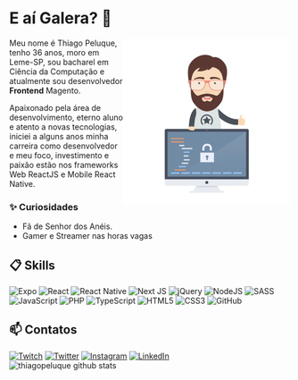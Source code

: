 # E aí Galera? 🍻

<img align="right" src="image.jpg" width="300"/>

Meu nome é Thiago Peluque, tenho 36 anos, moro em Leme-SP, sou bacharel em Ciência da Computação e atualmente sou desenvolvedor **Frontend** Magento.

Apaixonado pela área de desenvolvimento, eterno aluno e atento a novas tecnologias, iniciei a alguns anos minha carreira como desenvolvedor e meu foco, investimento e paixão estão nos frameworks Web ReactJS e Mobile React Native.

<!-- [![Discord Badge](https://img.shields.io/badge/Acesse%20minha%20comunidade%20no%20Discord-7289da?style=for-the-badge&logo=discord&logoColor=white&link=https://discord.gg/JPS2bY6GVy)](https://discord.gg/JPS2bY6GVy) -->

### ✨ Curiosidades

- Fã de Senhor dos Anéis.
- Gamer e Streamer nas horas vagas

## 📋 Skills

![Expo](https://img.shields.io/badge/expo-1C1E24?style=for-the-badge&logo=expo&logoColor=#D04A37)
![React](https://img.shields.io/badge/react-%2320232a.svg?style=for-the-badge&logo=react&logoColor=%2361DAFB)
![React Native](https://img.shields.io/badge/react_native-%2320232a.svg?style=for-the-badge&logo=react&logoColor=%2361DAFB)
![Next JS](https://img.shields.io/badge/Next-black?style=for-the-badge&logo=next.js&logoColor=white)
![jQuery](https://img.shields.io/badge/jquery-%230769AD.svg?style=for-the-badge&logo=jquery&logoColor=white)
![NodeJS](https://img.shields.io/badge/node.js-6DA55F?style=for-the-badge&logo=node.js&logoColor=white)
![SASS](https://img.shields.io/badge/SASS-hotpink.svg?style=for-the-badge&logo=SASS&logoColor=white)
![JavaScript](https://img.shields.io/badge/javascript-%23323330.svg?style=for-the-badge&logo=javascript&logoColor=%23F7DF1E)
![PHP](https://img.shields.io/badge/php-%23777BB4.svg?style=for-the-badge&logo=php&logoColor=white)
![TypeScript](https://img.shields.io/badge/typescript-%23007ACC.svg?style=for-the-badge&logo=typescript&logoColor=white)
![HTML5](https://img.shields.io/badge/html5-%23E34F26.svg?style=for-the-badge&logo=html5&logoColor=white)
![CSS3](https://img.shields.io/badge/css3-%231572B6.svg?style=for-the-badge&logo=css3&logoColor=white)
![GitHub](https://img.shields.io/badge/github-%23121011.svg?style=for-the-badge&logo=github&logoColor=white)


## 📫 Contatos

[![Twitch](https://img.shields.io/badge/Twitch-%239146FF.svg?style=for-the-badge&logo=Twitch&logoColor=white&borderRadi)](https://twitch.com/thiagopeluque)
[![Twitter](https://img.shields.io/badge/Twitter-%231DA1F2.svg?style=for-the-badge&logo=Twitter&logoColor=white)](https://twitter.com/thiagopeluque)
[![Instagram](https://img.shields.io/badge/Instagram-%23E4405F.svg?style=for-the-badge&logo=Instagram&logoColor=white)](https://instagram.com/thiagopeluque)
[![LinkedIn](https://img.shields.io/badge/linkedin-%230077B5.svg?style=for-the-badge&logo=linkedin&logoColor=white)](https://www.linkedin.com/in/thiago-peluque-64594547/)  
![thiagopeluque github stats](https://github-readme-stats.vercel.app/api?username=thiagopeluque&hide=[%22issues%22]&show_icons=true)
